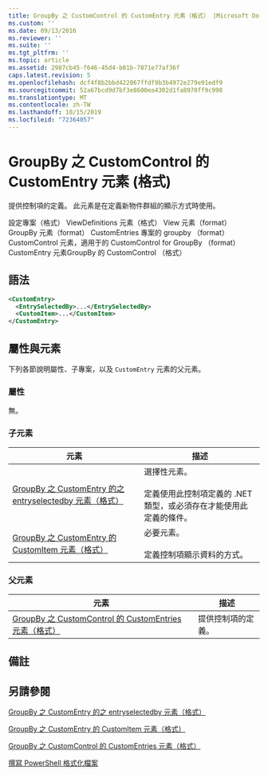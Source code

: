 ```yaml
---
title: GroupBy 之 CustomControl 的 CustomEntry 元素（格式） |Microsoft Docs
ms.custom: ''
ms.date: 09/13/2016
ms.reviewer: ''
ms.suite: ''
ms.tgt_pltfrm: ''
ms.topic: article
ms.assetid: 2987cb45-f646-45d4-b81b-7871e77af36f
caps.latest.revision: 5
ms.openlocfilehash: dcf4f8b2bbd422067ffdf9b3b4972e279e91edf9
ms.sourcegitcommit: 52a67bcd9d7bf3e8600ea4302d1fa8970ff9c998
ms.translationtype: MT
ms.contentlocale: zh-TW
ms.lasthandoff: 10/15/2019
ms.locfileid: "72364057"
---
```

# <a name="customentry-element-for-customcontrol-for-groupby-format"></a>GroupBy 之 CustomControl 的 CustomEntry 元素 (格式)

提供控制項的定義。 此元素是在定義新物件群組的顯示方式時使用。

設定專案（格式） ViewDefinitions 元素（格式） View 元素（format） GroupBy 元素（format） CustomEntries 專案的 groupby （format） CustomControl 元素，適用于的 CustomControl for GroupBy （format） CustomEntry 元素GroupBy 的 CustomControl （格式）

## <a name="syntax"></a>語法

```xml
<CustomEntry>
  <EntrySelectedBy>...</EntrySelectedBy>
  <CustomItem>...</CustomItem>
</CustomEntry>
```

## <a name="attributes-and-elements"></a>屬性與元素

下列各節說明屬性、子專案，以及 `CustomEntry` 元素的父元素。

### <a name="attributes"></a>屬性

無。

### <a name="child-elements"></a>子元素

|元素|描述|
|-------------|-----------------|
|[GroupBy 之 CustomEntry 的之 entryselectedby 元素（格式）](./entryselectedby-element-for-customentry-for-groupby-format.md)|選擇性元素。<br /><br /> 定義使用此控制項定義的 .NET 類型，或必須存在才能使用此定義的條件。|
|[GroupBy 之 CustomEntry 的 CustomItem 元素（格式）](./customitem-element-for-customentry-for-groupby-format.md)|必要元素。<br /><br /> 定義控制項顯示資料的方式。|

### <a name="parent-elements"></a>父元素

|元素|描述|
|-------------|-----------------|
|[GroupBy 之 CustomControl 的 CustomEntries 元素（格式）](./customentries-element-for-customcontrol-for-groupby-format.md)|提供控制項的定義。|

## <a name="remarks"></a>備註

## <a name="see-also"></a>另請參閱

[GroupBy 之 CustomEntry 的之 entryselectedby 元素（格式）](./entryselectedby-element-for-customentry-for-groupby-format.md)

[GroupBy 之 CustomEntry 的 CustomItem 元素（格式）](./customitem-element-for-customentry-for-groupby-format.md)

[GroupBy 之 CustomControl 的 CustomEntries 元素（格式）](./customentries-element-for-customcontrol-for-groupby-format.md)

[撰寫 PowerShell 格式化檔案](./writing-a-powershell-formatting-file.md)
